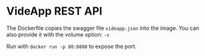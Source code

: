 # VideApp REST API

The Dockerfile copies the swagger file `videapp.json` into the image.
You can also provide it with the volume option: `-v `

Run with `docker run -p 80:8080` to expose the port.

